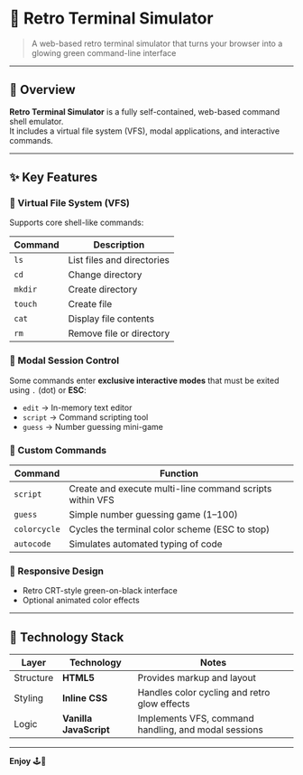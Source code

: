 # 👾 Retro Terminal Simulator

> A web-based retro terminal simulator that turns your browser into a glowing green command-line interface

---

## 🧩 Overview

**Retro Terminal Simulator** is a fully self-contained, web-based command shell emulator.  
It includes a virtual file system (VFS), modal applications, and interactive commands.

---

## ✨ Key Features

### 📂 Virtual File System (VFS)
Supports core shell-like commands:

| Command | Description |
|----------|--------------|
| `ls` | List files and directories |
| `cd` | Change directory |
| `mkdir` | Create directory |
| `touch` | Create file |
| `cat` | Display file contents |
| `rm` | Remove file or directory |

### 🧠 Modal Session Control
Some commands enter **exclusive interactive modes** that must be exited using `.` (dot) or **ESC**:
- `edit` → In-memory text editor  
- `script` → Command scripting tool  
- `guess` → Number guessing mini-game  

### 🧰 Custom Commands
| Command | Function |
|----------|-----------|
| `script` | Create and execute multi-line command scripts within VFS |
| `guess` | Simple number guessing game (1–100) |
| `colorcycle` | Cycles the terminal color scheme (ESC to stop) |
| `autocode` | Simulates automated typing of code |

### 📱 Responsive Design 
- Retro CRT-style green-on-black interface  
- Optional animated color effects

---


## 🧱 Technology Stack

| Layer | Technology | Notes |
|-------|-------------|-------|
| Structure | **HTML5** | Provides markup and layout |
| Styling | **Inline CSS** | Handles color cycling and retro glow effects |
| Logic | **Vanilla JavaScript** | Implements VFS, command handling, and modal sessions |

---

**Enjoy** 🕹️💾
